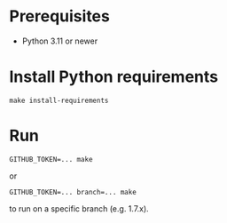 # Prerequisites
* Python 3.11 or newer

# Install Python requirements
```shell
make install-requirements
```

# Run
```shell
GITHUB_TOKEN=... make
```
or 
```shell
GITHUB_TOKEN=... branch=... make
```
to run on a specific branch (e.g. 1.7.x).